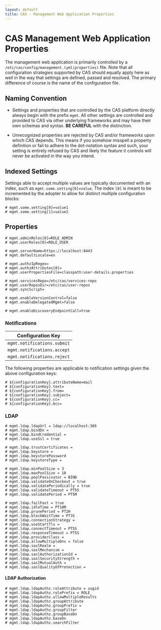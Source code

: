```yaml
---
layout: default
title: CAS - Management Web Application Properties
---
```


# CAS Management Web Application Properties

The management web application is primarily controlled by a `/etc/cas/config/management.(yml|properties)` file. 
Note that all configuration strategies supported by CAS should equally apply here as well in the way that settings are defined, passed and resolved. 
The primary difference of course is the name of the configuration file.

## Naming Convention

- Settings and properties that are controlled by the CAS platform directly always begin with the prefix `mgmt`. All other settings are controlled 
and provided to CAS via other underlying frameworks and may have their own schemas and syntax. **BE CAREFUL** with the distinction.

- Unrecognized properties are rejected by CAS and/or frameworks upon which CAS depends. 
This means if you somehow misspell a property definition or fail to adhere to the dot-notation syntax and such, your setting 
is entirely refused by CAS and likely the feature it controls will never be activated in the way you intend.

## Indexed Settings

Settings able to accept multiple values are typically documented with an index, such as `mgmt.some.setting[0]=value`.
The index `[0]` is meant to be incremented by the adopter to allow for distinct multiple configuration blocks:

```properties
# mgmt.some.setting[0]=value1
# mgmt.some.setting[1]=value2
```

## Properties

```properties
# mgmt.adminRoles[0]=ROLE_ADMIN
# mgmt.userRoles[0]=ROLE_USER

# mgmt.serverName=https://localhost:8443
# mgmt.defaultLocale=en

# mgmt.authzIpRegex=
# mgmt.authzAttributes[0]=
# mgmt.userPropertiesFile=classpath:user-details.properties

# mgmt.servicesRepo=/etc/cas/services-repo
# mgmt.userReposDir=/etc/cas/user-repos
# mgmt.syncScript=

# mgmt.enableVersionControl=false
# mgmt.enableDelegatedMgmt=false

# mgmt.enableDiscoveryEndpointCall=true
```

### Notifications

| Configuration Key        
|-----------------------------------
| `mgmt.notifications.submit`
| `mgmt.notifications.accept`
| `mgmt.notifications.reject`

The following properties are applicable to notification settings given the above configuration keys:

```properties
# ${configurationKey}.attributeName=mail
# ${configurationKey}.text=
# ${configurationKey}.from=
# ${configurationKey}.subject=
# ${configurationKey}.cc=
# ${configurationKey}.bcc=
```

### LDAP

```properties
# mgmt.ldap.ldapUrl = ldap://localhost:389
# mgmt.ldap.bindDn =
# mgmt.ldap.bindCredential =
# mgmt.ldap.useSsl = true

# mgmt.ldap.trustCertificates =
# mgmt.ldap.keystore = 
# mgmt.ldap.keystorePassword
# mgmt.ldap.keystoreType = 

# mgmt.ldap.minPoolSize = 3
# mgmt.ldap.maxPoolSize = 10
# mgmt.ldap.poolPassivator = BIND
# mgmt.ldap.validateOnCheckout = true
# mgmt.ldap.validatePeriodically = true 
# mgmt.ldap.validateTimeout = PT5S
# mgmt.ldap.validatePeriod = PT5M 

# mgmt.ldap.failFast = true
# mgmt.ldap.idleTime = PT10M
# mgmt.ldap.prunePeriod = PT2H
# mgmt.ldap.blockWaitTime = PT3S
# mgmt.ldap.connectionStrategy =
# mgmt.ldap.useStartTls = 
# mgmt.ldap.connectTimeout = PT5S
# mgmt.ldap.responseTimeout = PT5S
# mgmt.ldap.providerClass = 
# mgmt.ldap.allowMultipleDns = false
# mgmt.ldap.saslRealm = 
# mgmt.ldap.saslMechanism = 
# mgmt.ldap.saslAuthorizationId = 
# mgmt.ldap.saslSecurityStrength = 
# mgmt.ldap.saslMutualAuth = 
# mgmt.ldap.saslQualityOfProtection = 

```
#### LDAP Authorization

```properties
# mgmt.ldap.ldapAuthz.roleAttribute = uugid
# mgmt.ldap.ldapAuthz.rolePrefix = ROLE_
# mgmt.ldap.ldapAuthz.allowMultipleResults
# mgmt.ldap.ldapAuthz.groupAttribute
# mgmt.ldap.ldapAuthz.groupPrefix =
# mgmt.ldap.ldapAuthz.groupFilter
# mgmt.ldap.ldapAuthz.groupBaseDn
# mgmt.ldap.ldapAuthz.baseDn
# mgmt.ldap.ldapAuthz.searchFilter
```
